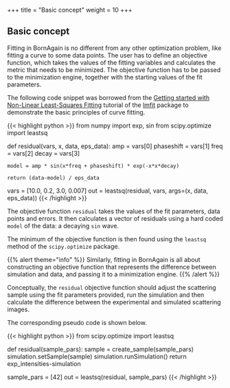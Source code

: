 +++
title = "Basic concept"
weight = 10
+++

## Basic concept

Fitting in BornAgain is no different from any other optimization problem, like fitting a curve to some data points.
The user has to define an objective function, which takes the values of the fitting variables and calculates
the metric that needs to be minimized.
The objective function has to be passed to the minimization engine, together with the starting values of the fit parameters.

The following code snippet was borrowed from the
[Getting started with Non-Linear Least-Squares Fitting](https://lmfit.github.io/lmfit-py/intro.html) 
tutorial of the [lmfit](https://lmfit.github.io/lmfit-py) package to demonstrate the basic principles of curve fitting.

{{< highlight python >}}
from numpy import exp, sin
from scipy.optimize import leastsq

def residual(vars, x, data, eps_data):
    amp = vars[0]
    phaseshift = vars[1]
    freq = vars[2]
    decay = vars[3]

    model = amp * sin(x*freq + phaseshift) * exp(-x*x*decay)

    return (data-model) / eps_data

vars = [10.0, 0.2, 3.0, 0.007]
out = leastsq(residual, vars, args=(x, data, eps_data))
{{< /highlight >}}

The objective function `residual` takes the values of the fit parameters, data points and errors. It then calculates a vector of residuals using a hard coded `model` of the data: a decaying `sin` wave.

The minimum of the objective function is then found using the `leastsq` method of the `scipy.optimize` package.

{{% alert theme="info" %}}
Similarly, fitting in BornAgain is all about constructing an objective function that represents the difference between simulation and data, and passing it to a minimization engine.
{{% /alert %}}

Conceptually, the `residual` objective function should adjust the scattering sample using the fit parameters provided, run the simulation and then calculate the difference between the experimental and simulated scattering images.

The corresponding pseudo code is shown below.

{{< highlight python >}}
from scipy.optimize import leastsq

def residual(sample_pars):
    sample = create_sample(sample_pars)
    simulation.setSample(sample)
    simulation.runSimulation()
    return exp_intensities-simulation

sample_pars = [42]
out = leastsq(residual, sample_pars)
{{< /highlight >}}



